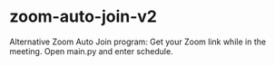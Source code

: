 # zoom-auto-join-v2

Alternative Zoom Auto Join program:
Get your Zoom link while in the meeting.
Open main.py and enter schedule.
